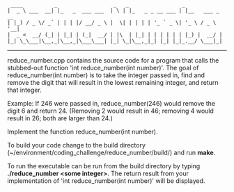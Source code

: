      ____          _                  _   _                 _               
    |  _ \ ___  __| |_   _  ___ ___  | \ | |_   _ _ __ ___ | |__   ___ _ __ 
    | |_) / _ \/ _` | | | |/ __/ _ \ |  \| | | | | '_ ` _ \| '_ \ / _ \ '__|
    |  _ <  __/ (_| | |_| | (_|  __/ | |\  | |_| | | | | | | |_) |  __/ |   
    |_| \_\___|\__,_|\__,_|\___\___| |_| \_|\__,_|_| |_| |_|_.__/ \___|_|   
-----------------------------------------------------------------------------
reduce_number.cpp contains the source code for a program that calls the 
stubbed-out function 'int reduce_number(int number)'. The goal of 
reduce_number(int number) is to take the integer passed in, find and remove 
the digit that will result in the lowest remaining integer, and return that 
integer.

Example: If 246 were passed in, reduce_number(246) would remove the digit 6 and
return 24. (Removing 2 would result in 46; removing 4 would result in 26; both
are larger than 24.)

Implement the function reduce_number(int number).

To build your code change to the build directory 
(~/environment/coding_challenge/reduce_number/build/) and run __make__.

To run the executable can be run from the build directory by typing 
__./reduce_number \<some integer\>__. The return result from your 
implementation of 'int reduce_number(int number)' will be displayed.
